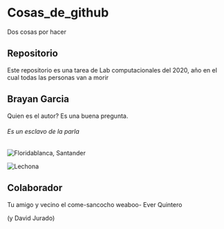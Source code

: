 # Cosas_de_github
Dos cosas por hacer
## Repositorio
Este repositorio es una tarea de Lab computacionales del 2020, año en el cual todas las personas van a morir
## Brayan Garcia
Quien es el autor? Es una buena pregunta.
###### Es un esclavo de la parla
![Floridablanca, Santander](https://2.bp.blogspot.com/-sPZyekqGxy0/VH1BYUwrnmI/AAAAAAAAB_w/vqwgdrsL-HI/s1600/Tamales%2BTolimenses%2BSySPMS.jpg "Que viva el san pedro en el espinal")

![Lechona](https://upload.wikimedia.org/wikipedia/commons/a/aa/LEchona_%28Spain%29.JPG "Oh Dios mio. Mataron a Duque, hijos de puta!")
## Colaborador
Tu amigo y vecino el come-sancocho weaboo- Ever Quintero 



(y David Jurado)
